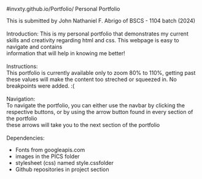 #invxty.github.io/Portfolio/
Personal Portfolio


This is submitted by John Nathaniel F. Abrigo of BSCS - 1104 batch (2024) <br>
<br>
Introduction:
This is my personal portfolio that demonstrates my current skills and creativity regarding html and css. This webpage is easy to navigate and contains <br>
information that will help in knowing me better! <br>
<br>
Instructions: <br>
This portfolio is currently available only to zoom 80% to 110%, getting past these values will make the content too streched or squeezed in. No breakpoints were added. :(<br><br>
Navigation:<br>
To navigate the portfolio, you can either use the navbar by clicking the respective buttons, or by using the arrow button found in every section of the portfolio<br>
these arrows will take you to the next section of the portfolio<br>
<br>
Dependencies: <br>
<ul>
  <li>Fonts from googleapis.com</li>
  <li> images in the PICS folder</li>
  <li> stylesheet (css) named style.cssfolder</li>
  <li> Github repositories in project section</li>
</ul>
